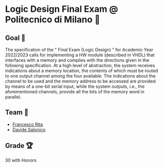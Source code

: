 # Logic Design Final Exam @ Politecnico di Milano 🚀

## Goal 🎯

The specification of the " Final Exam (Logic Design) " for Academic Year 2022/2023 calls for implementing a HW module (described in VHDL) that interfaces with a memory and complies with the directions given in the following specification. At a high level of abstraction, the system receives indications about a memory location, the contents of which must be routed to one output channel among the four available. The indications about the channel to be used and the memory address to be accessed are provided by means of a one-bit serial input, while the system outputs, i.e., the aforementioned channels, provide all the bits of the memory word in parallel.

## Team 👥

- [Francesco Rita](https://github.com/FraRita)
- [Davide Salonico](https://github.com/DavideSalonico)

## Grade 🏆

30 with Honors
